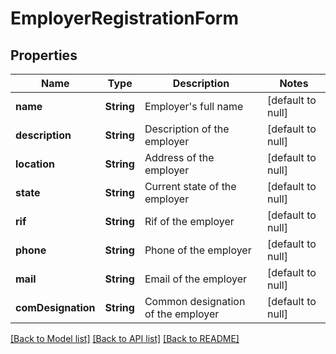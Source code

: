 # EmployerRegistrationForm
## Properties

Name | Type | Description | Notes
------------ | ------------- | ------------- | -------------
**name** | **String** | Employer&#39;s full name | [default to null]
**description** | **String** | Description of the employer | [default to null]
**location** | **String** | Address of the employer | [default to null]
**state** | **String** | Current state of the employer | [default to null]
**rif** | **String** | Rif of the employer | [default to null]
**phone** | **String** | Phone of the employer | [default to null]
**mail** | **String** | Email of the employer | [default to null]
**comDesignation** | **String** | Common designation of the employer | [default to null]

[[Back to Model list]](../../README.md#documentation-for-models) [[Back to API list]](../../README.md#documentation-for-api-endpoints) [[Back to README]](../../README.md)